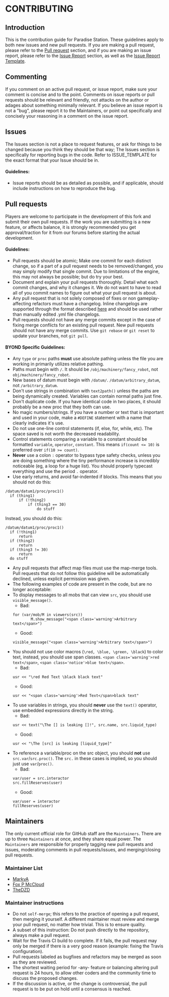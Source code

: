 # CONTRIBUTING

## Introduction
This is the contribution guide for Paradise Station. These guidelines apply to
both new issues and new pull requests. If you are making a pull request, please refer to
the [Pull request](#pull-requests) section, and if you are making an issue report, please
refer to the [Issue Report](#issues) section, as well as the
[Issue Report Template](ISSUE_TEMPLATE.md).

## Commenting
If you comment on an active pull request, or issue report, make sure your comment is
concise and to the point. Comments on issue reports or pull requests should be relevant
and friendly, not attacks on the author or adages about something minimally relevant.
If you believe an issue report is not a "bug", please report it to the Maintainers, or
point out specifically and concisely your reasoning in a comment on the issue report.

## Issues
The Issues section is not a place to request features, or ask for things to be changed
because you think they should be that way; The Issues section is specifically for
reporting bugs in the code. Refer to ISSUE_TEMPLATE for the exact format that your Issue
should be in.

#### Guidelines:
 - Issue reports should be as detailed as possible, and if applicable, should include
 instructions on how to reproduce the bug.

## Pull requests
Players are welcome to participate in the development of this fork and submit their own
pull requests. If the work you are submitting is a new feature, or affects balance, it is
strongly recommended you get approval/traction for it from our forums before starting the
actual development.

#### Guidelines:
 - Pull requests should be atomic; Make one commit for each distinct change, so if a part
 of a pull request needs to be removed/changed, you may simply modify that single commit.
 Due to limitations of the engine, this may not always be possible; but do try your best.
 - Document and explain your pull requests thoroughly. Detail what each commit changes,
 and why it changes it. We do not want to have to read all of you commit names to figure
 out what your pull request is about.
 - Any pull request that is not solely composed of fixes or non gameplay-affecting
 refactors must have a changelog. Inline changelogs are supported through the format 
 described [here](https://github.com/ParadiseSS13/Paradise/pull/3291#issuecomment-172950466)
 and should be used rather than manually edited .yml file changelogs.
 - Pull requests should not have any merge commits except in the case of fixing merge
 conflicts for an existing pull request. New pull requests should not have any merge
 commits. Use `git rebase` or `git reset` to update your branches, not `git pull`.

#### BYOND Specific Guidelines:
 - Any `type` or `proc` paths **must** use absolute pathing unless the file you are
 working in primarily utilizes relative pathing.
 - Paths must begin with `/`. It should be `/obj/machinery/fancy_robot`,
 not `obj/machinery/fancy_robot`.
 - New bases of datum must begin with `/datum/`. `/datum/arbitrary_datum`,
 not `/arbitrary_datum`.
 - Don't use strings in combination with `text2path()` unless the paths are being
  dynamically created. Variables can contain normal paths just fine.
 - Don't duplicate code. If you have identical code in two places, it should probably
  be a  new proc that they both can use.
 - No magic numbers/strings. If you have a number or text that is important and used in
  your code, make a `#DEFINE` statement with a name that clearly indicates it's use.
 - Do not use one-line control statements (if, else, for, while, etc). The space saved
  is not worth the decreased readability.
 - Control statements comparing a variable to a constant should be formatted `variable`,
  `operator`, `constant`. This means `if(count <= 10)` is preferred over
  `if(10 >= count)`.
 - **Never** use a colon `:` operator to bypass type safety checks, unless you are doing
 something where the tiny performance increase is incredibly noticeable (eg, a loop for
   a huge list). You should properly typecast everything and use the period `.`
   operator.
 - Use early returns, and avoid far-indented if blocks. This means that you should not
  do this:
  ```
  /datum/datum1/proc/proc1()
    if (thing1)
        if (!thing2)
            if (thing3 == 30)
                do stuff
  ```
  Instead, you should do this:
  ```
  /datum/datum1/proc/proc1()
    if (!thing1)
        return
    if (thing2)
        return
    if (thing3 != 30)
        return
    do stuff
  ```
 - Any pull requests that affect map files must use the map-merge tools. Pull requests
 that do not follow this guideline will be automatically declined, unless explicit
 permission was given.
 - The following examples of code are present in the code, but are no longer acceptable:
  - To display messages to all mobs that can view `src`, you should use
  `visible_message()`.
     - Bad:
     ```
     for (var/mob/M in viewers(src))
             M.show_message("<span class='warning'>Arbitrary text</span>")
     ```
     - Good:
     ```
     visible_message("<span class='warning'>Arbitrary text</span>")
     ```
  - You should not use color macros (`\red, \blue, \green, \black`) to color text,
  instead, you should use span classes. `<span class='warning'>red text</span>`,
  `<span class='notice'>blue text</span>`.
    - Bad:
    ```
    usr << "\red Red Text \black black text"
    ```
    - Good:
    ```
    usr << "<span class='warning'>Red Text</span>black text"
    ```
  - To use variables in strings, you should **never** use the `text()` operator, use
   embedded expressions directly in the string.
     - Bad:
     ```
     usr << text("\The [] is leaking []!", src.name, src.liquid_type)
     ```
     - Good:
     ```
     usr << "\The [src] is leaking [liquid_type]"
     ```
  - To reference a variable/proc on the src object, you should **not** use
   `src.var`/`src.proc()`. The `src.` in these cases is implied, so you should just use
   `var`/`proc()`.
     - Bad:
     ```
     var/user = src.interactor
     src.fillReserves(user)
     ```
     - Good:
     ```
     var/user = interactor
     fillReserves(user)
     ```


## Maintainers
The only current official role for GitHub staff are the `Maintainers`. There are up to
three  `Maintainers` at once, and they share equal power. The `Maintainers` are
responsible for properly tagging new pull requests and issues, moderating comments in
pull requests/issues, and merging/closing pull requests.

### Maintainer List
 - [MarkvA](https://github.com/Markolie)
 - [Fox P McCloud](https://github.com/Fox-McCloud)
 - [TheDZD](https://github.com/TheDZD)

### Maintainer instructions
 - Do not `self-merge`; this refers to the practice of opening a pull request, then
  merging it yourself. A different maintainer must review and merge your pull request, no
  matter how trivial. This is to ensure quality.
  - A subset of this instruction: Do not push directly to the repository, always make a
  pull request.
 - Wait for the Travis CI build to complete. If it fails, the pull request may only be
 merged if there is a very good reason (example: fixing the Travis configuration).
 - Pull requests labeled as bugfixes and refactors may be merged as soon as they are
 reviewed.
 - The shortest waiting period for -any- feature or balancing altering pull request is 24
 hours, to allow other coders and the community time to discuss the proposed changes.
 - If the discussion is active, or the change is controversial, the pull request is to be
 put on hold until a consensus is reached.